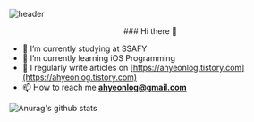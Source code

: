 ![header](https://capsule-render.vercel.app/api?type=wave&color=auto&height=300&section=header&text=ahyeon%20gil&fontSize=90&animation=fadeIn&fontAlignY=38)

<p align='center'>### Hi there 👋</p>




- 🔭 I’m currently studying at SSAFY
- 🌱 I’m currently learning iOS Programming
- 📝 I regularly write articles on [https://ahyeonlog.tistory.com](https://ahyeonlog.tistory.com)
- 📫 How to reach me **ahyeonlog@gmail.com**
  
  


![Anurag's github stats](https://github-readme-stats.vercel.app/api?username=ahyeonlog&show_icons=true&theme=dark&hide_border=true)

